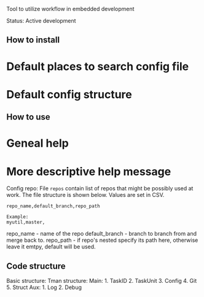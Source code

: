 Tool to utilize workflow in embedded development

Status: Active development

## How to install

# Default places to search config file

# Default config structure


## How to use

# Geneal help

# More descriptive help message



Config repo:
File `repos` contain list of repos that might be possibly used at work. The file
structure is shown below. Values are set in CSV.

```
repo_name,default_branch,repo_path

Example:
myutil,master,
```

repo_name - name of the repo
default_branch - branch to branch from and merge back to.
repo_path - if repo's nested specify its path here, otherwise leave it emtpy,
            default will be used.


## Code structure

Basic structure:
Tman structure:
Main:
    1. TaskID
    2. TaskUnit
    3. Config
    4. Git
    5. Struct
Aux:
    1. Log
    2. Debug

